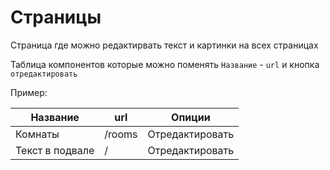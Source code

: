 # Страницы

Страница где можно редактирвать текст и картинки на всех страницах

Таблица компонентов которые можно поменять `Название` - `url` и кнопка `отредактировать`

Пример:

| Название        	| url    	| Опиции          	|
|-----------------	|--------	|-----------------	|
| Комнаты         	| /rooms 	| Отредактировать 	|
| Текст в подвале 	| /      	| Отредактировать 	|
